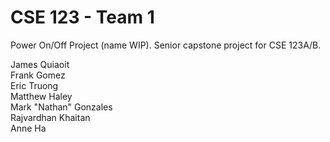 # CSE 123 - Team 1

Power On/Off Project (name WIP). Senior capstone project for CSE 123A/B.

James Quiaoit  
Frank Gomez  
Eric Truong  
Matthew Haley  
Mark "Nathan" Gonzales  
Rajvardhan Khaitan  
Anne Ha
